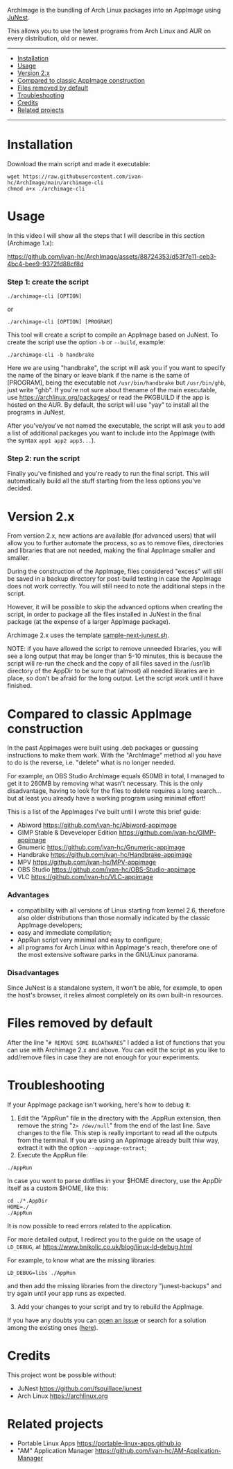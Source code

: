 ArchImage is the bundling of Arch Linux packages into an AppImage using [JuNest](https://github.com/fsquillace/junest).

This allows you to use the latest programs from Arch Linux and AUR on every distribution, old or newer.

------------------------------------------
- [Installation](#installation)
- [Usage](#usage)
- [Version 2.x](#version-2.x)
- [Compared to classic AppImage construction](#compared-to-classic-appimage-construction)
- [Files removed by default](#files-removed-by-default)
- [Troubleshooting](#troubleshooting)
- [Credits](#credits)
- [Related projects](#related-projects)

------------------------------------------

# Installation
Download the main script and made it executable:

    wget https://raw.githubusercontent.com/ivan-hc/ArchImage/main/archimage-cli
    chmod a+x ./archimage-cli

# Usage
In this video I will show all the steps that I will describe in this section (Archimage 1.x):

https://github.com/ivan-hc/ArchImage/assets/88724353/d53f7e11-ceb3-4bc4-bee9-9372fd88cf8d


### Step 1: create the script
    ./archimage-cli [OPTION]
or

    ./archimage-cli [OPTION] [PROGRAM]

This tool will create a script to compile an AppImage based on JuNest. To create the script use the option `-b` or `--build`, example:

    ./archimage-cli -b handbrake
Here we are using "handbrake", the script will ask you if you want to specify the name of the binary or leave blank if the name is the same of [PROGRAM], being the executable not `/usr/bin/handbrake` but `/usr/bin/ghb`, just write "ghb". If you're not sure about thename of the main executable, use https://archlinux.org/packages/ or read the PKGBUILD if the app is hosted on the AUR. By default, the script will use "yay" to install all the programs in JuNest.

After you've/you've not named the executable, the script will ask you to add a list of additional packages you want to include into the AppImage (with the syntax `app1 app2 app3...`).

### Step 2: run the script
Finally you've finished and you're ready to run the final script. This will automatically build all the stuff starting from the less options you've decided.

# Version 2.x
From version 2.x, new actions are available (for advanced users) that will allow you to further automate the process, so as to remove files, directories and libraries that are not needed, making the final AppImage smaller and smaller.

During the construction of the AppImage, files considered "excess" will still be saved in a backup directory for post-build testing in case the AppImage does not work correctly. You will still need to note the additional steps in the script.

However, it will be possible to skip the advanced options when creating the script, in order to package all the files installed in JuNest in the final package (at the expense of a larger AppImage package).

Archimage 2.x uses the template [sample-next-junest.sh](https://github.com/ivan-hc/ArchImage/blob/main/sample-next-junest.sh).

NOTE: if you have allowed the script to remove unneeded libraries, you will see a long output that may be longer than 5-10 minutes, this is because the script will re-run the check and the copy of all files saved in the /usr/lib directory of the AppDir to be sure that (almost) all needed libraries are in place, so don't be afraid for the long output. Let the script work until it have finished.

# Compared to classic AppImage construction
In the past AppImages were built using .deb packages or guessing instructions to make them work. With the "ArchImage" method all you have to do is the reverse, i.e. "delete" what is no longer needed.

For example, an OBS Studio ArchImage equals 650MB in total, I managed to get it to 260MB by removing what wasn't necessary. This is the only disadvantage, having to look for the files to delete requires a long search... but at least you already have a working program using minimal effort!

This is a list of the AppImages I've built until I wrote this brief guide:
- Abiword https://github.com/ivan-hc/Abiword-appimage
- GIMP Stable & Deveveloper Edition https://github.com/ivan-hc/GIMP-appimage
- Gnumeric https://github.com/ivan-hc/Gnumeric-appimage
- Handbrake https://github.com/ivan-hc/Handbrake-appimage
- MPV https://github.com/ivan-hc/MPV-appimage
- OBS Studio https://github.com/ivan-hc/OBS-Studio-appimage
- VLC https://github.com/ivan-hc/VLC-appimage

### Advantages
- compatibility with all versions of Linux starting from kernel 2.6, therefore also older distributions than those normally indicated by the classic AppImage developers;
- easy and immediate compilation;
- AppRun script very minimal and easy to configure;
- all programs for Arch Linux within AppImage's reach, therefore one of the most extensive software parks in the GNU/Linux panorama.

### Disadvantages
Since JuNest is a standalone system, it won't be able, for example, to open the host's browser, it relies almost completely on its own built-in resources.

# Files removed by default
After the line "`# REMOVE SOME BLOATWARES`" I added a list of functions that you can use with Archimage 2.x and above. You can edit the script as you like to add/remove files in case they are not enough for your experiments.

# Troubleshooting
If your AppImage package isn't working, here's how to debug it:
1. Edit the "AppRun" file in the directory with the .AppRun extension, then remove the string "`2> /dev/null`" from the end of the last line. Save changes to the file. This step is really important to read all the outputs from the terminal. If you are using an AppImage already built thiw way, extract it with the option `--appimage-extract`;
2. Execute the AppRun file:
```
./AppRun
```
In case you wont to parse dotfiles in your $HOME directory, use the AppDir itself as a custom $HOME, like this:
```
cd ./*.AppDir
HOME=./
./AppRun
```
It is now possible to read errors related to the application.

For more detailed output, I redirect you to the guide on the usage of `LD_DEBUG`, at https://www.bnikolic.co.uk/blog/linux-ld-debug.html

For example, to know what are the missing libraries:
```
LD_DEBUG=libs ./AppRun
```
and then add the missing libraries from the directory "junest-backups" and try again until your app runs as expected. 

3. Add your changes to your script and try to rebuild the AppImage.

If you have any doubts you can [open an issue](https://github.com/ivan-hc/ArchImage/issues) or search for a solution among the existing ones ([here](https://github.com/ivan-hc/ArchImage/issues?q=)).

# Credits
This project wont be possible without:
- JuNest https://github.com/fsquillace/junest
- Arch Linux https://archlinux.org

# Related projects
- Portable Linux Apps https://portable-linux-apps.github.io
- "AM" Application Manager https://github.com/ivan-hc/AM-Application-Manager 
